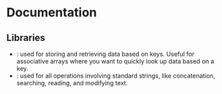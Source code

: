 # Documentation


## Libraries

- ***<map>***: used for storing and retrieving data based on keys. Useful for associative arrays where you want to quickly look up data based on a key.
- ***<string>***: used for all operations involving standard strings, like concatenation, searching, reading, and modifying text.